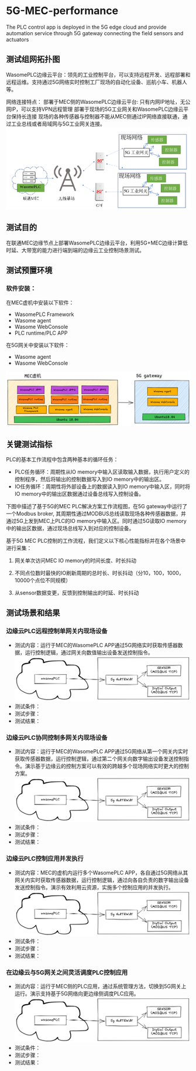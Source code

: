 # 5G-MEC-performance
The PLC control app is deployed in the 5G edge cloud and provide automation service through 5G gateway connecting the field sensors and actuators

## 测试组网拓扑图
WasomePLC边缘云平台：领先的工业控制平台，可以支持远程开发、远程部署和远程运维。支持通过5G网络实时控制工厂现场的自动化设备、巡航小车、机器人等。
 
网络连接特点：
部署于MEC侧的WasomePLC边缘云平台: 只有内网IP地址，无公网IP，可以支持VPN远程管理
部署于现场的5G工业网关和WasomePLC边缘云平台保持长连接
现场的各种传感器与控制器不能从MEC侧通过IP网络直接联通，通过工业总线或者局域网与5G工业网关连接。  
![](./doc/images/topo.png)

## 测试目的
在联通MEC边缘节点上部署WasomePLC边缘云平台，利用5G+MEC边缘计算低时延、大带宽的能力进行端到端的边缘云工业控制场景测试。

## 测试预置环境

### 软件安装：
在MEC虚机中安装以下软件：
- WasomePLC Framework
- Wasome agent 
- Wasome WebConsole
- PLC runtime/PLC APP

在5G网关中安装以下软件：
- Wasome agent 
- Wasome WebConsole  

![](./doc/images/software_install.png)

## 关键测试指标
PLC的基本工作流程中包含两种基本的循环任务：
- PLC任务循环：周期性从IO memory中输入区读取输入数据，执行用户定义的控制程序，然后将输出的控制数据写入到IO memory中的输出区。
- IO任务循环：周期性将外部设备上的数据读入到IO memory中输入区，同时将IO memory中的输出区数据通过设备总线写入控制设备。

下图中描述了基于5G的MEC PLC解决方案工作流程图，在5G gateway中运行了一个Modbus broker, 其周期性通过MODBUS总线读取现场各种传感器数据，并通过5G上发到MEC上PLC的IO memory中输入区。同时通过5G读取IO memory中的输出区数据，通过现场总线写入到对应的控制设备。  

基于5G MEC PLC控制的工作流程，我们定义以下核心性能指标并在各个场景中进行采集：
1. 网关单次访问MEC IO memory的时间长度、时长抖动

2. 不同点位数时最快的IO刷新周期的总时长、时长抖动（分10，100，1000，10000个点位不同规模）

3. 从sensor数据变更，反馈到控制输出的时延、时长抖动


## 测试场景和结果
### 边缘云PLC远程控制单网关内现场设备
- 测试内容：运行于MEC的WasomePLC APP通过5G网络实时获取传感器数据，运行控制逻辑，通过网关向数值输出设备发送控制指令。 
  ![](./doc/images/scenario1.png)  
- 测试条件：
- 测试步骤：
- 测试结果：

### 边缘云PLC协同控制多网关内现场设备
- 测试内容：运行于MEC的WasomePLC APP通过5G网络从第一个网关内实时获取传感器数据，运行控制逻辑，通过第二个网关向数字输出设备发送控制指令。演示基于边缘云的控制方案可以有效的跨越多个现场网络实时更大的控制方案。
  ![](./doc/images/scenario1.png)  
- 测试条件：
- 测试步骤：
- 测试结果：
### 边缘云PLC控制应用并发执行
- 测试内容：MEC的虚机内运行多个WasomePLC APP，各自通过5G网络从其网关内实时获取传感器数据，运行控制逻辑，通过向各自负责的数字输出设备发送控制指令。演示有效利用云资源，实施多个控制应用的并发执行。
  ![](./doc/images/scenario1.png)  
- 测试条件：
- 测试步骤：
- 测试结果：
### 在边缘云与5G网关之间灵活调度PLC控制应用
- 测试内容：运行于MEC侧的PLC应用，通过系统管理方法，切换到5G网关上运行。演示支持基于5G网络向更边缘侧调度PLC应用。
  ![](./doc/images/scenario1.png)  
- 测试条件：
- 测试步骤：
- 测试结果：

